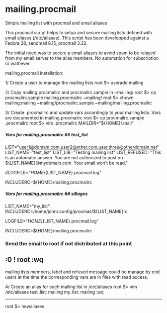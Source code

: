 # mailing.procmail
Simple mailing list with procmail and email aliases

This procmail script helps to setup and secure mailing lists defined with email aliases (/etc/aliases). This script has been developped against a Fedora 28, sendmail 8.15, procmail 3.22.

The initial need was to secure a email aliases to avoid spam to be relayed from my email server to the alias members. No automation for subscription or wathever.

mailing.procmail installation:

1/ Create a user to manage the mailing lists
root $> useradd mailing

2/ Copy mailing.procmailrc and procmailrc.sample in ~mailing/
root $> cp procmailrc.sample mailing.procmailrc ~mailing/
root $> chown mailing:mailing ~mailing/procmailrc.sample ~mailing/mailing.procmailrc

3/ Create .procmailrc and update vars accordingly to your mailing lists. Vars are documented in mailing.procmailrc
root $> cp procmailrc.sample .procmailrc
root $> vim .procmailrc
MAILDIR="${HOME}/.mail"

##### Vars for mailing.procmailrc ## test_list ##
LIST="user1@domain.com,user2@other.com,user.three@otherdomain.net"
LIST_NAME="test_list"
LIST_LIB="Testing mailing list"
LIST_REFUSED="This is an automatic answer.
You are not authorized to post on ${LIST_NAME}@mydomain.com.
Your email won't be read."

#LOGFILE="${HOME}/${LIST_NAME}.procmail.log"

INCLUDERC=${HOME}/mailing.procmailrc



##### Vars for mailing.procmailrc ## sillages ##
LIST_NAME="my_list"
INCLUDERC=/home/john/.config/procmail/${LIST_NAME}rc

LOGFILE="${HOME}/${LIST_NAME}.procmail.log"

INCLUDERC=${HOME}/mailing.procmailrc

### Send the email to root if not distributed at this point
:0
! root
:wq
------------------------------------------------------

mailing lists members, label and refused message could be manage by end users at the time the corresponding vars are in files with read access.

4/ Create an alias for each mailing list in /etc/aliases
root $> vim /etc/aliases
test_list:      mailing
my_list:        mailing
:wq

--------------------------------------------------------
root $> newaliases

